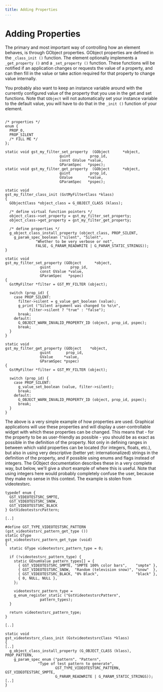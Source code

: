 ```yaml
---
title: Adding Properties
...
```


# Adding Properties

The primary and most important way of controlling how an element
behaves, is through GObject properties. GObject properties are defined
in the `_class_init ()` function. The element optionally implements a
`_get_property ()` and a `_set_property ()` function. These functions
will be notified if an application changes or requests the value of a
property, and can then fill in the value or take action required for
that property to change value internally.

You probably also want to keep an instance variable around with the
currently configured value of the property that you use in the get and
set functions. Note that `GObject` will not automatically set your
instance variable to the default value, you will have to do that in the
`_init ()` function of your element.

``` 

/* properties */
enum {
  PROP_0,
  PROP_SILENT
  /* FILL ME */
};

static void gst_my_filter_set_property  (GObject      *object,
                         guint         prop_id,
                         const GValue *value,
                         GParamSpec   *pspec);
static void gst_my_filter_get_property  (GObject      *object,
                         guint         prop_id,
                         GValue       *value,
                         GParamSpec   *pspec);

static void
gst_my_filter_class_init (GstMyFilterClass *klass)
{
  GObjectClass *object_class = G_OBJECT_CLASS (klass);

  /* define virtual function pointers */
  object_class->set_property = gst_my_filter_set_property;
  object_class->get_property = gst_my_filter_get_property;

  /* define properties */
  g_object_class_install_property (object_class, PROP_SILENT,
    g_param_spec_boolean ("silent", "Silent",
              "Whether to be very verbose or not",
              FALSE, G_PARAM_READWRITE | G_PARAM_STATIC_STRINGS));
}

static void
gst_my_filter_set_property (GObject      *object,
                guint         prop_id,
                const GValue *value,
                GParamSpec   *pspec)
{
  GstMyFilter *filter = GST_MY_FILTER (object);

  switch (prop_id) {
    case PROP_SILENT:
      filter->silent = g_value_get_boolean (value);
      g_print ("Silent argument was changed to %s\n",
           filter->silent ? "true" : "false");
      break;
    default:
      G_OBJECT_WARN_INVALID_PROPERTY_ID (object, prop_id, pspec);
      break;
  }
}

static void
gst_my_filter_get_property (GObject    *object,
                guint       prop_id,
                GValue     *value,
                GParamSpec *pspec)
{
  GstMyFilter *filter = GST_MY_FILTER (object);
                                                                                
  switch (prop_id) {
    case PROP_SILENT:
      g_value_set_boolean (value, filter->silent);
      break;
    default:
      G_OBJECT_WARN_INVALID_PROPERTY_ID (object, prop_id, pspec);
      break;
  }
}
```

The above is a very simple example of how properties are used. Graphical
applications will use these properties and will display a
user-controllable widget with which these properties can be changed.
This means that - for the property to be as user-friendly as possible -
you should be as exact as possible in the definition of the property.
Not only in defining ranges in between which valid properties can be
located (for integers, floats, etc.), but also in using very descriptive
(better yet: internationalized) strings in the definition of the
property, and if possible using enums and flags instead of integers. The
GObject documentation describes these in a very complete way, but below,
we'll give a short example of where this is useful. Note that using
integers here would probably completely confuse the user, because they
make no sense in this context. The example is stolen from videotestsrc.

``` 
typedef enum {
  GST_VIDEOTESTSRC_SMPTE,
  GST_VIDEOTESTSRC_SNOW,
  GST_VIDEOTESTSRC_BLACK
} GstVideotestsrcPattern;

[..]

#define GST_TYPE_VIDEOTESTSRC_PATTERN (gst_videotestsrc_pattern_get_type ())
static GType
gst_videotestsrc_pattern_get_type (void)
{
  static GType videotestsrc_pattern_type = 0;

  if (!videotestsrc_pattern_type) {
    static GEnumValue pattern_types[] = {
      { GST_VIDEOTESTSRC_SMPTE, "SMPTE 100% color bars",    "smpte" },
      { GST_VIDEOTESTSRC_SNOW,  "Random (television snow)", "snow"  },
      { GST_VIDEOTESTSRC_BLACK, "0% Black",                 "black" },
      { 0, NULL, NULL },
    };

    videotestsrc_pattern_type =
    g_enum_register_static ("GstVideotestsrcPattern",
                pattern_types);
  }

  return videotestsrc_pattern_type;
}

[..]

static void
gst_videotestsrc_class_init (GstvideotestsrcClass *klass)
{
[..]
  g_object_class_install_property (G_OBJECT_CLASS (klass), PROP_PATTERN,
    g_param_spec_enum ("pattern", "Pattern",
               "Type of test pattern to generate",
                       GST_TYPE_VIDEOTESTSRC_PATTERN, GST_VIDEOTESTSRC_SMPTE,
                       G_PARAM_READWRITE | G_PARAM_STATIC_STRINGS));
[..]
}
  
```

